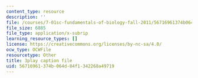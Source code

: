 ```yaml
---
content_type: resource
description: ''
file: /courses/7-01sc-fundamentals-of-biology-fall-2011/56716961374b064d84f1342268a49719_2TL8rY9Rc_A.srt
file_size: 6885
file_type: application/x-subrip
learning_resource_types: []
license: https://creativecommons.org/licenses/by-nc-sa/4.0/
ocw_type: OCWFile
resourcetype: Other
title: 3play caption file
uid: 56716961-374b-064d-84f1-342268a49719
---
```

